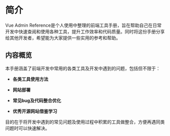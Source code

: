 # 简介

Vue Admin Reference是个人使用中整理的前端工具手册，旨在帮助自己在日常开发中快速查阅和使用各种工具，提升工作效率和代码质量。同时将这份手册分享给其他开发者，希望能为大家提供一些实用的参考和帮助。

## 内容概览

本手册涵盖了前端开发中常用的各类工具及开发中遇到的问题，包括但不限于：

- **各类工具使用方法**

- **网站部署**

- **常见bug及代码整合优化**

- **优秀开源网站借鉴学习**

目的在于将开发中遇到的常见问题及使用过程中积累的工具做整合，方便再遇同类问题时可以快速解决。
